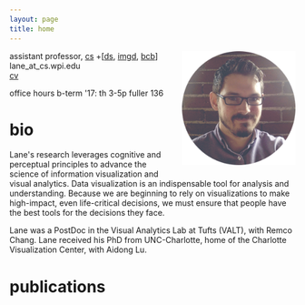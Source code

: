 ```yaml
---
layout: page
title: home
---
```


<style>
.headshot
{
  float: right;
  height: 200px;
  margin-left: 32px;
  margin-bottom: 16px;
}

.me
{
    font-weight: bolder;
}

.title
{
    font-weight: bolder;
}

.award
{
    font-weight: bolder;
    color: #E86C4B;
}

.venue
{
    color: gray;
}

.authors
{
    color: #185A7C;
}



.preview {
  float: left;
  margin-right: 16px;
  margin-top: 2px;
}

.preview img {
  width: 128px;
  height: 64px;
  border-radius: 8px;
}

.pub {
  margin-top: 32px;
  padding-bottom: 8px;
}

.info {
  display: table-cell;
  line-height: 1.2em;
  width: 700px;
}

</style>

<img class="headshot" src='img/lane-round.png'>

assistant professor, [cs](https://www.wpi.edu/academics/departments/computer-science) +[[ds](https://www.wpi.edu/academics/departments/data-science),  [imgd](https://www.wpi.edu/academics/departments/interactive-media-game-development), [bcb](https://www.wpi.edu/academics/departments/bioinformatics-computational-biology)]<br>
lane_at_cs.wpi.edu<br>
[cv](docs/cv.pdf)

office hours b-term '17: th 3-5p fuller 136 

# bio
Lane's research leverages cognitive and perceptual principles to advance the science of information visualization and visual analytics. 
Data visualization is an indispensable tool for analysis and understanding. 
Because we are beginning to rely on visualizations to make high-impact, even life-critical decisions, we must ensure that people have the best tools for the decisions they face.

Lane was a PostDoc in the Visual Analytics Lab at Tufts (VALT), with Remco Chang.
Lane received his PhD from UNC-Charlotte, home of the Charlotte Visualization Center, with Aidong Lu. 

# publications

<div id="pubs">
</div>

<script type="text/javascript">

d3.json('_data/pubs.json', function(d){
    renderPubs(d.publications, '#pubs');
});

function renderPubs(d, target){
  var div = d3.select(target);

  // div's for pubs
  var pubs = div.selectAll('publication')
      .data(d)
      .enter().append('div')
      .classed('pub', true);

  var prev = pubs.append('div')
    .classed('preview', true);

  prev.append('a')
    .append('img')
    .attr('src', function(d) { 
      if(d.preview) return d.preview;
      else return 'img/icon-wide.png'; 
    });

  var info = pubs.append('div')
    .classed('info', true);


  // title
  var titles = info.append('div')
      .classed('title', true)
      .text(function(d) { return d.title; })

  // authors
  info.append('div')
      .classed('authors', true)
      .html(function(d) { 
        return d.author.replace('Lane Harrison', '<span class="me">Lane Harrison</span>'); 
      });

  // venue, year
  info.append('div')
      .classed('venue', true)
      .text(function(d) { return d.journal +', '+ d.year; });

  // award
  info.filter(function(d) { return d.award || ''; })
      .append('div')
      .classed('award', true)
      .text(function(d) { return d.award; });

  // links for bib and pdf
  info.filter(function(d) { return d.pdf || ''; })
      .append('a')
      .attr('href', function(d) { return d.pdf; })
      .text(function(d) { return "pdf"; });
}
</script>



